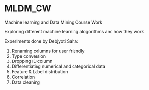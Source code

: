 # MLDM_CW
Machine learning and Data Mining Course Work 

Exploring different machine learning alogorithms and how they work 

Experiments done by Debjyoti Saha:
1. Renaming columns for user friendly
2. Type conversion
3. Dropping ID column
4. Differentiating numerical and categorical data
5. Feature & Label distribution
6. Correlation
7. Data cleaning
